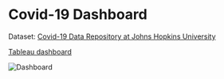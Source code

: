 # Covid-19 Dashboard

Dataset: [Covid-19 Data Repository at Johns Hopkins University](https://github.com/CSSEGISandData/COVID-19)

[Tableau dashboard](https://public.tableau.com/views/Covid-19dashboard_16453594573930/Dashboard_1?:language=en-GB&:display_count=n&:origin=viz_share_link)

![Dashboard](https://user-images.githubusercontent.com/100019296/154926556-0b641c62-0e00-4ecd-862b-046d6ffb73fe.png)
